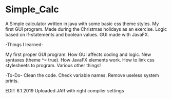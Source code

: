 # Simple_Calc

A Simple calculator written in java with some basic css theme styles.
My first GUI program. Made during the Christmas holidays as an exercise. 
Logic based on if-statements and boolean values. GUI made with JavaFX.

-Things I learned-

My first proper GUI program.
How GUI affects coding and logic.
New syntaxes (theme ^= true).
How JavaFX elements work.
How to link css stylesheets to program.
Various other things!

-To-Do-
Clean the code.
Check variable names.
Remove useless system prints.

EDIT 6.1.2019
Uploaded JAR with right compiler settings

